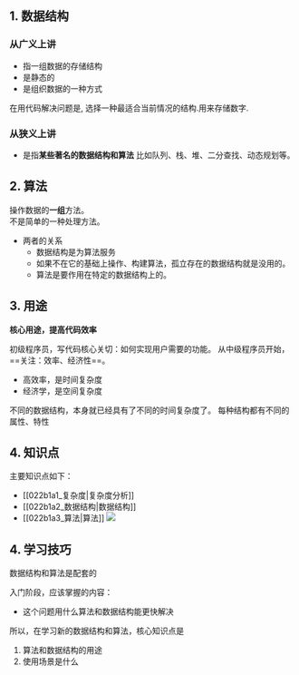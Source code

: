 ## 1. 数据结构
### 从广义上讲
  - 指一组数据的存储结构
  - 是静态的
  - 是组织数据的一种方式

在用代码解决问题是, 选择一种最适合当前情况的结构.用来存储数字.

### 从狭义上讲

- 是指**某些著名的数据结构和算法**
    比如队列、栈、堆、二分查找、动态规划等。
## 2. 算法

  操作数据的**一组**方法。  
  不是简单的一种处理方法。
  
- 两者的关系
  - 数据结构是为算法服务
  - 如果不在它的基础上操作、构建算法，孤立存在的数据结构就是没用的。
  - 算法是要作用在特定的数据结构上的。

## 3. 用途

**核心用途，提高代码效率**

初级程序员，写代码核心关切：如何实现用户需要的功能。
从中级程序员开始，==关注：效率、经济性==。

- 高效率，是时间复杂度
- 经济学，是空间复杂度

不同的数据结构，本身就已经具有了不同的时间复杂度了。
每种结构都有不同的属性、特性

## 4. 知识点

主要知识点如下：
- [[022b1a1_复杂度|复杂度分析]]
- [[022b1a2_数据结构|数据结构]]
- [[022b1a3_算法|算法]]
![](http://yoese.oss-ap-northeast-1.aliyuncs.com/02g/%E6%95%B0%E6%8D%AE%E7%BB%93%E6%9E%84%E4%B8%8E%E7%AE%97%E6%B3%95%E4%B9%8B%E7%BE%8E-1.png)



## 4. 学习技巧

数据结构和算法是配套的

入门阶段，应该掌握的内容：
-   这个问题用什么算法和数据结构能更快解决

所以，在学习新的数据结构和算法，核心知识点是
1. 算法和数据结构的用途
2. 使用场景是什么

